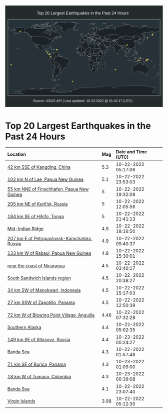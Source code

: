 ![Map](./map.png)

# Top 20 Largest Earthquakes in the Past 24 Hours

| Location | Mag | Date and Time (UTC) |
|:---|:---|:---|
| [42 km SSE of Kangding, China](https://earthquake.usgs.gov/earthquakes/eventpage/us6000ivq1) | 5.3 | 10-22-2022 05:17:06 |
| [102 km N of Lae, Papua New Guinea](https://earthquake.usgs.gov/earthquakes/eventpage/us6000ivub) | 5.1 | 10-22-2022 23:53:03 |
| [55 km NNE of Finschhafen, Papua New Guinea](https://earthquake.usgs.gov/earthquakes/eventpage/us6000ivt3) | 5 | 10-22-2022 19:32:08 |
| [205 km NE of Kuril’sk, Russia](https://earthquake.usgs.gov/earthquakes/eventpage/us6000ivre) | 5 | 10-22-2022 12:05:56 |
| [184 km SE of Hihifo, Tonga](https://earthquake.usgs.gov/earthquakes/eventpage/us6000ivtv) | 5 | 10-22-2022 21:41:13 |
| [Mid-Indian Ridge](https://earthquake.usgs.gov/earthquakes/eventpage/us6000ivsu) | 4.9 | 10-22-2022 18:16:50 |
| [207 km E of Petropavlovsk-Kamchatsky, Russia](https://earthquake.usgs.gov/earthquakes/eventpage/us6000ivqu) | 4.9 | 10-22-2022 09:40:37 |
| [133 km W of Rabaul, Papua New Guinea](https://earthquake.usgs.gov/earthquakes/eventpage/us6000ivs4) | 4.8 | 10-22-2022 15:30:01 |
| [near the coast of Nicaragua](https://earthquake.usgs.gov/earthquakes/eventpage/us6000ivpg) | 4.5 | 10-22-2022 03:40:17 |
| [South Sandwich Islands region](https://earthquake.usgs.gov/earthquakes/eventpage/us6000ivtk) | 4.5 | 10-22-2022 20:38:27 |
| [34 km SW of Manokwari, Indonesia](https://earthquake.usgs.gov/earthquakes/eventpage/us6000ivs1) | 4.5 | 10-22-2022 15:17:03 |
| [27 km SSW of Zapotillo, Panama](https://earthquake.usgs.gov/earthquakes/eventpage/us6000ivrh) | 4.5 | 10-22-2022 12:50:39 |
| [72 km W of Blowing Point Village, Anguilla](https://earthquake.usgs.gov/earthquakes/eventpage/pr2022295002) | 4.46 | 10-22-2022 07:32:28 |
| [Southern Alaska](https://earthquake.usgs.gov/earthquakes/eventpage/ak022djyj1sr) | 4.4 | 10-22-2022 05:02:35 |
| [149 km SE of Atlasovo, Russia](https://earthquake.usgs.gov/earthquakes/eventpage/us6000ivug) | 4.4 | 10-23-2022 00:24:27 |
| [Banda Sea](https://earthquake.usgs.gov/earthquakes/eventpage/us6000ivp1) | 4.3 | 10-22-2022 01:57:48 |
| [71 km SE of Burica, Panama](https://earthquake.usgs.gov/earthquakes/eventpage/us6000ivuk) | 4.3 | 10-23-2022 01:09:00 |
| [18 km W of Tumaco, Colombia](https://earthquake.usgs.gov/earthquakes/eventpage/us6000ivuj) | 4.3 | 10-23-2022 00:39:08 |
| [Banda Sea](https://earthquake.usgs.gov/earthquakes/eventpage/us6000ivu4) | 4.1 | 10-22-2022 23:07:40 |
| [Virgin Islands](https://earthquake.usgs.gov/earthquakes/eventpage/pr2022295000) | 3.98 | 10-22-2022 05:12:30 |
